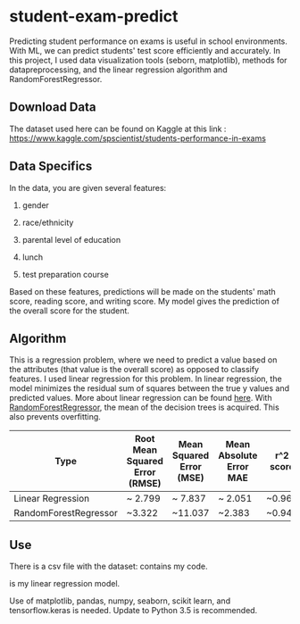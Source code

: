 # student-exam-predict
Predicting student performance on exams is useful in school environments. With ML, we can predict students' test score efficiently and accurately. 
In this project, I used data visualization tools (seborn, matplotlib), methods for datapreprocessing, and the linear regression algorithm and RandomForestRegressor.
## Download Data
The dataset used here can be found on Kaggle at this link : https://www.kaggle.com/spscientist/students-performance-in-exams
## Data Specifics
In the data, you are given several features: 

 1. gender
 
 2. race/ethnicity
 
 3. parental level of education
 
 4. lunch
 
 5. test preparation course
 
Based on these features, predictions will be made on the students' math score, reading score, and writing score. 
My model gives the prediction of the overall score for the student.
## Algorithm
This is a regression problem, where we need to predict a value based on the attributes (that value is the overall score) as opposed to classify features. I used linear regression for this problem. In linear regression, the model minimizes the residual sum of squares between the true y values and predicted values. More about linear regression can be found [here](https://en.wikipedia.org/wiki/Linear_regression#:~:text=In%20statistics%2C%20linear%20regression%20is,as%20dependent%20and%20independent%20variables).
With [RandomForestRegressor](https://scikit-learn.org/stable/modules/generated/sklearn.ensemble.RandomForestRegressor.html), the mean of the decision trees is acquired. This also prevents overfitting.

| Type | Root Mean Squared Error (RMSE) |  Mean Squared Error (MSE)| Mean Absolute Error MAE| r^2 score|
|--|--|--|--|--|
| Linear Regression | ~ 2.799 | ~ 7.837|  ~ 2.051|~0.962|
|RandomForestRegressor|~3.322|~11.037|~2.383|~0.946|
## Use
There is a csv file with the dataset: 
        contains my code.
        
        
  is my linear regression model.
        
Use of matplotlib, pandas, numpy, seaborn, scikit learn, and tensorflow.keras is needed. Update to Python 3.5 is recommended.
